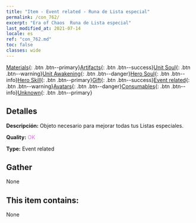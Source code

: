 ```yaml
---
title: "Item - Event related - Runa de Lista especial"
permalink: /con_762/
excerpt: "Era of Chaos  Runa de Lista especial"
last_modified_at: 2021-07-14
locale: es
ref: "con_762.md"
toc: false
classes: wide
---
```

 [Materials](/ItemsES/){: .btn .btn--primary}[Artifacts](/ItemsES/Artifacts/){: .btn .btn--success}[Unit Soul](/ItemsES/UnitSoul/){: .btn .btn--warning}[Unit Awakening](/ItemsES/UnitAwakening/){: .btn .btn--danger}[Hero Soul](/ItemsES/HeroSoul/){: .btn .btn--info}[Hero Skill](/ItemsES/HeroSkill/){: .btn .btn--primary}[Gift](/ItemsES/Gift/){: .btn .btn--success}[Event related](/ItemsES/Events/){: .btn .btn--warning}[Avatars](/ItemsES/Avatars/){: .btn .btn--danger}[Consumables](/ItemsES/Consumables/){: .btn .btn--info}[Unknown](/ItemsES/Unknown/){: .btn .btn--primary}

## Detalles
 **Descripción:** Objeto necesario para mejorar todas tus Listas especiales.

 **Quality:** <span style="color: #DA70D6">OK</span>

 **Type:** Event related

## Gather

  None

## This item contains:

  None


